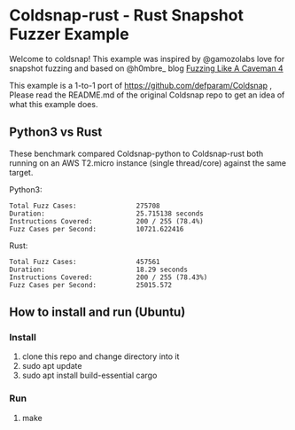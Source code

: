 # Coldsnap-rust - Rust Snapshot Fuzzer Example

Welcome to coldsnap! This example was inspired by @gamozolabs love for snapshot fuzzing and based on @h0mbre_ blog [Fuzzing Like A Caveman 4](https://h0mbre.github.io/Fuzzing-Like-A-Caveman-4/)

This example is a 1-to-1 port of https://github.com/defparam/Coldsnap , Please read the README.md of the original Coldsnap repo to get an idea of what this example does.

## Python3 vs Rust
These benchmark compared Coldsnap-python to Coldsnap-rust both running on an AWS T2.micro instance (single thread/core) against the same target.

Python3:
```
Total Fuzz Cases:               275708
Duration:                       25.715138 seconds
Instructions Covered:           200 / 255 (78.4%)
Fuzz Cases per Second:          10721.622416
```
Rust:
```
Total Fuzz Cases:               457561
Duration:                       18.29 seconds
Instructions Covered:           200 / 255 (78.43%)
Fuzz Cases per Second:          25015.572
```
## How to install and run (Ubuntu)
### Install
1) clone this repo and change directory into it
2) sudo apt update
3) sudo apt install build-essential cargo
### Run
1) make

